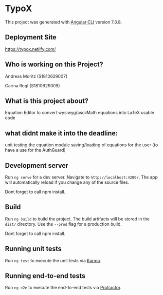 # TypoX

This project was generated with [Angular CLI](https://github.com/angular/angular-cli) version 7.3.8.

## Deployment Site
https://typox.netlify.com/

## Who is working on this Project?
Andreas Moritz (S1810629007)

Carina Rogl (S1810629009)

## What is this project about?
Equation Editor to convert wysiwyg/asciiMath equations into LaTeX usable code

## what didnt make it into the deadline:
unit testing the equation module
saving/loading of equations for the user (to have a use for the AuthGuard)

## Development server

Run `ng serve` for a dev server. Navigate to `http://localhost:4200/`. The app will automatically reload if you change any of the source files.

Dont forget to call npm install.

## Build

Run `ng build` to build the project. The build artifacts will be stored in the `dist/` directory. Use the `--prod` flag for a production build.

Dont forget to call npm install.

## Running unit tests

Run `ng test` to execute the unit tests via [Karma](https://karma-runner.github.io).

## Running end-to-end tests

Run `ng e2e` to execute the end-to-end tests via [Protractor](http://www.protractortest.org/).
